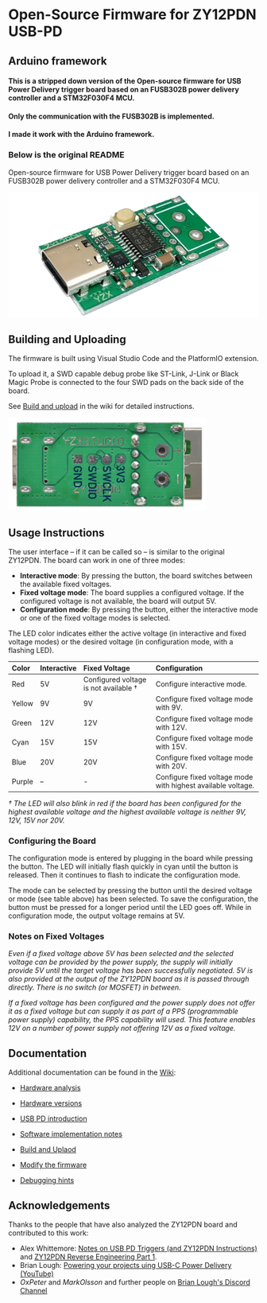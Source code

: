 # Open-Source Firmware for ZY12PDN USB-PD

## Arduino framework

#### This is a stripped down version of the Open-source firmware for USB Power Delivery trigger board based on an FUSB302B power delivery controller and a STM32F030F4 MCU.

#### Only the communication with the FUSB302B is implemented.

#### I made it work with the Arduino framework.

### Below is the original README

Open-source firmware for USB Power Delivery trigger board based on an FUSB302B power delivery controller and a STM32F030F4 MCU.

<img src="doc/board.png" alt="ZY12PDN board" width="600">


## Building and Uploading

The firmware is built using Visual Studio Code and the PlatformIO extension.

To upload it, a SWD capable debug probe like ST-Link, J-Link or Black Magic Probe is connected to the four SWD pads on the back side of the board.

See [Build and upload](https://github.com/manuelbl/zy12pdn-oss/wiki/Build-and-upload) in the wiki for detailed instructions.

<img src="doc/swd.png" alt="ZY12PDN board" width="400">


## Usage Instructions

The user interface – if it can be called so – is similar to the original ZY12PDN. The board can work in one of three modes:

- **Interactive mode**: By pressing the button, the board switches between the available fixed voltages.
- **Fixed voltage mode**: The board supplies a configured voltage. If the configured voltage is not available, the board will output 5V.
- **Configuration mode**: By pressing the button, either the interactive mode or one of the fixed voltage modes is selected.

The LED color indicates either the active voltage (in interactive and fixed voltage modes) or the desired voltage (in configuration mode, with a flashing LED).


| Color  | Interactive | Fixed Voltage | Configuration |
| :----- | :-- | :-- | :-- |
| Red    | 5V  | Configured voltage is not available † | Configure interactive mode. |
| Yellow | 9V  | 9V  | Configure fixed voltage mode with 9V. |
| Green  | 12V | 12V | Configure fixed voltage mode with 12V. |
| Cyan   | 15V | 15V | Configure fixed voltage mode with 15V. |
| Blue   | 20V | 20V | Configure fixed voltage mode with 20V. |
| Purple | –   | -   | Configure fixed voltage mode with highest available voltage. |


*† The LED will also blink in red if the board has been configured for the highest available voltage and the highest available voltage is neither 9V, 12V, 15V nor 20V.*


### Configuring the Board

The configuration mode is entered by plugging in the board while pressing the button. The LED will initially flash quickly in cyan until the button is released. Then it continues to flash to indicate the configuration mode.

The mode can be selected by pressing the button until the desired voltage or mode (see table above) has been selected. To save the configuration, the button must be pressed for a longer period until the LED goes off. While in configuration mode, the output voltage remains at 5V.

### Notes on Fixed Voltages

*Even if a fixed voltage above 5V has been selected and the selected voltage can be provided by the power supply, the supply will initially provide 5V until the target voltage has been successfully negotiated. 5V is also provided at the output of the ZY12PDN board as it is passed through directly. There is no switch (or MOSFET) in between.*

*If a fixed voltage has been configured and the power supply does not offer it as a fixed voltage but can supply it as part of a PPS (programmable power supply) capability, the PPS capability will used. This feature enables 12V on a number of power supply not offering 12V as a fixed voltage.*


## Documentation

Additional documentation can be found in the [Wiki](https://github.com/manuelbl/zy12pdn-oss/wiki/Hardware-versions):

- [Hardware analysis](https://github.com/manuelbl/zy12pdn-oss/wiki/Hardware-analysis)

- [Hardware versions](https://github.com/manuelbl/zy12pdn-oss/wiki/Hardware-versions)

- [USB PD introduction](https://github.com/manuelbl/zy12pdn-oss/wiki/USB-PD-introduction)

- [Software implementation notes](https://github.com/manuelbl/zy12pdn-oss/wiki/Implementation-notes)

- [Build and Uplaod](https://github.com/manuelbl/zy12pdn-oss/wiki/Build-and-upload)

- [Modify the firmware](https://github.com/manuelbl/zy12pdn-oss/wiki/Modify-the-firmware)

- [Debugging hints](https://github.com/manuelbl/zy12pdn-oss/wiki/Debugging-hints)


## Acknowledgements

Thanks to the people that have also analyzed the ZY12PDN board and contributed to this work:

- Alex Whittemore: [Notes on USB PD Triggers (and ZY12PDN Instructions)](https://www.alexwhittemore.com/notes-on-usb-pd-triggers-and-zy12pdn-instructions/) and [ZY12PDN Reverse Engineering Part 1](https://www.alexwhittemore.com/zy12pdn-reverse-engineering-part-1/).
- Brian Lough: [Powering your projects uing USB-C Power Delivery (YouTube)](https://www.youtube.com/watch?v=iumAnPiQSj8)
- *OxPeter* and *MarkOlsson* and further people on [Brian Lough's Discord Channel](https://discord.gg/nnezpvq)
